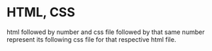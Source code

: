 # HTML, CSS
html followed by  number and css file followed by that same number represent its following css file for that respective html file.
